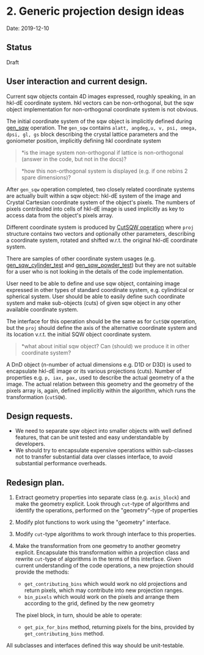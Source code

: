 

# 2. Generic projection design ideas

Date: 2019-12-10

## Status

Draft

## User interaction and current design.

 Current sqw objects contain 4D images expressed, roughly speaking, in an hkl-dE coordinate system.
 hkl vectors can be non-orthogonal, but the sqw object implementation for non-orthogonal coordinate system is not
 obvious. 
 
 The initial coordinate system of the sqw object is implicitly defined during [gen_sqw](http://horace.isis.rl.ac.uk/Generating_SQW_files)
 operation. The `gen_sqw` contains `alatt, angdeg,u, v, psi, omega, dpsi, gl, gs` block
 describing the crystal lattice parameters and the goniometer position, implicitly defining hkl coordinate system 

 > *is the image system non-orthogonal if lattice is non-orthogonal (answer in the code, but not in the docs)?

 > *how this non-orthogonal system is displayed (e.g. if one rebins 2 spare dimensions)?
 
 After `gen_sqw` operation completed, two closely related coordinate systems are actually built within a sqw object:
 hkl-dE system of the image and Crystal Cartesian coordinate system of the object's pixels. The numbers of 
 pixels contributed into cells of hkl-dE image is used implicitly as key to access data from the object's pixels array. 
 
 Different coordinate system is produced by [CutSQW operation](http://horace.isis.rl.ac.uk/Manipulating_and_extracting_data_from_SQW_files_and_objects)
 where `proj` structure contains two vectors and optionally other parameters,
 describing a coordinate system, rotated and shifted w.r.t. the original hkl-dE coordinate system.

 There are samples of other coordinate system usages (e.g. [gen_sqw_cylinder_test](https://github.com/pace-neutrons/Horace/blob/master/horace_core/gen_sqw_cylinder_test.m) 
 and [gen_sqw_powder_test](https://github.com/pace-neutrons/Horace/blob/master/horace_core/gen_sqw_powder_test.m))
 but they are not suitable for a user who is not looking in the details of the code implementation. 
 
 User need to be able to define and use sqw object, containing image expressed in other types of standard coordinate
 system, e.g. cylindrical or spherical system. User should be able to easily define such coordinate system and make
 sub-objects (cuts) of given sqw object in any other available coordinate system.
 
 The interface for this operation should be the same as for `CutSQW` operation, but the `proj` should define the axis of 
 the alternative coordinate system and its location v.r.t. the initial SQW object coordinate system. 
 
 > *what about initial sqw object? Can (should) we produce it in other coordinate system?
 
 A DnD object (n-number of actual dimensions e.g. D1D or D3D) is used to encapsulate hkl-dE image or its various 
 projections (cuts). Number of properties e.g. `p, iax, pax,` used to describe the actual geometry of a the image.
 The actual relation between this geometry and the geometry of the pixels array is, again, defined implicitly
 within the algorithm, which runs the transformation (`cutSQW`).

## Design requests.

 - We need to separate sqw object into smaller objects with well defined features, that can be unit tested and easy 
   understandable by developers.
 - We should try to encapsulate expensive operations within sub-classes not to transfer substantial data over
   classes interface, to avoid substantial performance overheads.
 

## Redesign plan.

1) Extract geometry properties into separate class (e.g. `axis_block`) and make the geometry explicit.
   Look through `cut`-type of algorithms and identify the operations, performed on the "geometry"-type of properties  
2) Modify plot functions to work using the "geometry" interface.
3) Modify `cut`-type algorithms to work through interface to this properties.
4) Make the transformation from one geometry to another geometry explicit. Encapsulate this transformation 
   within a projection class and rewrite `cut`-type of algorithms in the terms of this interface.
   Given current understanding of the code operations, a new projection should provide the methods:
   - `get_contributing_bins` which would work no old projections and return pixels, which may 
      contribute into new projection ranges.
   - `bin_pixels` which would work on the pixels and arrange them according to the grid, defined by the new
      geometry
      
   The pixel block, in turn, should be able to operate:
   - `get_pix_for_bins` method, returning pixels for the bins, provided by `get_contributing_bins` method.

All subclasses and interfaces defined this way should be unit-testable.

